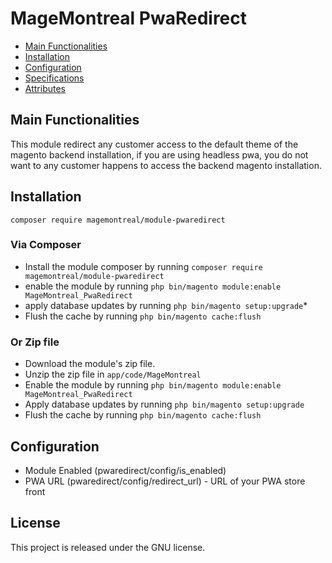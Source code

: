 # MageMontreal PwaRedirect

 - [Main Functionalities](#markdown-header-main-functionalities)
 - [Installation](#markdown-header-installation)
 - [Configuration](#markdown-header-configuration)
 - [Specifications](#markdown-header-specifications)
 - [Attributes](#markdown-header-attributes)


## Main Functionalities

This module redirect any customer access to the default theme of the magento backend installation, if you are using headless pwa, you do not want to any customer happens to access the backend magento installation.

## Installation

    composer require magemontreal/module-pwaredirect

### Via Composer

 - Install the module composer by running `composer require magemontreal/module-pwaredirect`
 - enable the module by running `php bin/magento module:enable MageMontreal_PwaRedirect`
 - apply database updates by running `php bin/magento setup:upgrade`\*
 - Flush the cache by running `php bin/magento cache:flush`

### Or Zip file

 - Download the module's zip file.
 - Unzip the zip file in `app/code/MageMontreal`
 - Enable the module by running `php bin/magento module:enable MageMontreal_PwaRedirect`
 - Apply database updates by running `php bin/magento setup:upgrade`
 - Flush the cache by running `php bin/magento cache:flush`
 
## Configuration

 - Module Enabled (pwaredirect/config/is_enabled)
 - PWA URL (pwaredirect/config/redirect_url) - URL of your PWA store front

## License

This project is released under the GNU license.
